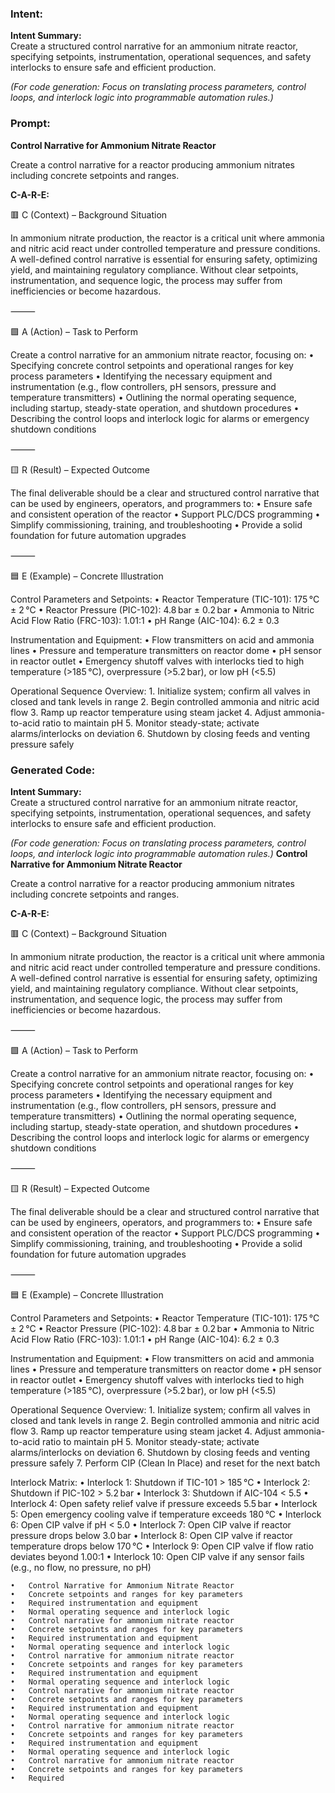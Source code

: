### Intent:
**Intent Summary:**  
Create a structured control narrative for an ammonium nitrate reactor, specifying setpoints, instrumentation, operational sequences, and safety interlocks to ensure safe and efficient production.  

*(For code generation: Focus on translating process parameters, control loops, and interlock logic into programmable automation rules.)*

### Prompt:
**Control Narrative for Ammonium Nitrate Reactor**

Create a control narrative for a reactor producing ammonium nitrates including concrete setpoints and ranges.

**C-A-R-E:**

🟥 C (Context) – Background Situation

In ammonium nitrate production, the reactor is a critical unit where ammonia and nitric acid react under controlled temperature and pressure conditions. A well-defined control narrative is essential for ensuring safety, optimizing yield, and maintaining regulatory compliance. Without clear setpoints, instrumentation, and sequence logic, the process may suffer from inefficiencies or become hazardous.

⸻

🟩 A (Action) – Task to Perform

Create a control narrative for an ammonium nitrate reactor, focusing on:
	•	Specifying concrete control setpoints and operational ranges for key process parameters
	•	Identifying the necessary equipment and instrumentation (e.g., flow controllers, pH sensors, pressure and temperature transmitters)
	•	Outlining the normal operating sequence, including startup, steady-state operation, and shutdown procedures
	•	Describing the control loops and interlock logic for alarms or emergency shutdown conditions

⸻

🟨 R (Result) – Expected Outcome

The final deliverable should be a clear and structured control narrative that can be used by engineers, operators, and programmers to:
	•	Ensure safe and consistent operation of the reactor
	•	Support PLC/DCS programming
	•	Simplify commissioning, training, and troubleshooting
	•	Provide a solid foundation for future automation upgrades

⸻

🟦 E (Example) – Concrete Illustration

Control Parameters and Setpoints:
	•	Reactor Temperature (TIC-101): 175 °C ± 2 °C
	•	Reactor Pressure (PIC-102): 4.8 bar ± 0.2 bar
	•	Ammonia to Nitric Acid Flow Ratio (FRC-103): 1.01:1
	•	pH Range (AIC-104): 6.2 ± 0.3

Instrumentation and Equipment:
	•	Flow transmitters on acid and ammonia lines
	•	Pressure and temperature transmitters on reactor dome
	•	pH sensor in reactor outlet
	•	Emergency shutoff valves with interlocks tied to high temperature (>185 °C), overpressure (>5.2 bar), or low pH (<5.5)

Operational Sequence Overview:
	1.	Initialize system; confirm all valves in closed and tank levels in range
	2.	Begin controlled ammonia and nitric acid flow
	3.	Ramp up reactor temperature using steam jacket
	4.	Adjust ammonia-to-acid ratio to maintain pH
	5.	Monitor steady-state; activate alarms/interlocks on deviation
	6.	Shutdown by closing feeds and venting pressure safely

### Generated Code:
**Intent Summary:**  
Create a structured control narrative for an ammonium nitrate reactor, specifying setpoints, instrumentation, operational sequences, and safety interlocks to ensure safe and efficient production.  

*(For code generation: Focus on translating process parameters, control loops, and interlock logic into programmable automation rules.)*
**Control Narrative for Ammonium Nitrate Reactor**

Create a control narrative for a reactor producing ammonium nitrates including concrete setpoints and ranges.

**C-A-R-E:**

🟥 C (Context) – Background Situation

In ammonium nitrate production, the reactor is a critical unit where ammonia and nitric acid react under controlled temperature and pressure conditions. A well-defined control narrative is essential for ensuring safety, optimizing yield, and maintaining regulatory compliance. Without clear setpoints, instrumentation, and sequence logic, the process may suffer from inefficiencies or become hazardous.

⸻

🟩 A (Action) – Task to Perform

Create a control narrative for an ammonium nitrate reactor, focusing on:
	•	Specifying concrete control setpoints and operational ranges for key process parameters
	•	Identifying the necessary equipment and instrumentation (e.g., flow controllers, pH sensors, pressure and temperature transmitters)
	•	Outlining the normal operating sequence, including startup, steady-state operation, and shutdown procedures
	•	Describing the control loops and interlock logic for alarms or emergency shutdown conditions

⸻

🟨 R (Result) – Expected Outcome

The final deliverable should be a clear and structured control narrative that can be used by engineers, operators, and programmers to:
	•	Ensure safe and consistent operation of the reactor
	•	Support PLC/DCS programming
	•	Simplify commissioning, training, and troubleshooting
	•	Provide a solid foundation for future automation upgrades

⸻

🟦 E (Example) – Concrete Illustration

Control Parameters and Setpoints:
	•	Reactor Temperature (TIC-101): 175 °C ± 2 °C
	•	Reactor Pressure (PIC-102): 4.8 bar ± 0.2 bar
	•	Ammonia to Nitric Acid Flow Ratio (FRC-103): 1.01:1
	•	pH Range (AIC-104): 6.2 ± 0.3

Instrumentation and Equipment:
	•	Flow transmitters on acid and ammonia lines
	•	Pressure and temperature transmitters on reactor dome
	•	pH sensor in reactor outlet
	•	Emergency shutoff valves with interlocks tied to high temperature (>185 °C), overpressure (>5.2 bar), or low pH (<5.5)

Operational Sequence Overview:
	1.	Initialize system; confirm all valves in closed and tank levels in range
	2.	Begin controlled ammonia and nitric acid flow
	3.	Ramp up reactor temperature using steam jacket
	4.	Adjust ammonia-to-acid ratio to maintain pH
	5.	Monitor steady-state; activate alarms/interlocks on deviation
	6.	Shutdown by closing feeds and venting pressure safely
	7.	Perform CIP (Clean In Place) and reset for the next batch

Interlock Matrix:
	•	Interlock 1: Shutdown if TIC-101 > 185 °C
	•	Interlock 2: Shutdown if PIC-102 > 5.2 bar
	•	Interlock 3: Shutdown if AIC-104 < 5.5
	•	Interlock 4: Open safety relief valve if pressure exceeds 5.5 bar
	•	Interlock 5: Open emergency cooling valve if temperature exceeds 180 °C
	•	Interlock 6: Open CIP valve if pH < 5.0
	•	Interlock 7: Open CIP valve if reactor pressure drops below 3.0 bar
	•	Interlock 8: Open CIP valve if reactor temperature drops below 170 °C
	•	Interlock 9: Open CIP valve if flow ratio deviates beyond 1.00:1
	•	Interlock 10: Open CIP valve if any sensor fails (e.g., no flow, no pressure, no pH)

	•	Control Narrative for Ammonium Nitrate Reactor
	•	Concrete setpoints and ranges for key parameters
	•	Required instrumentation and equipment
	•	Normal operating sequence and interlock logic
	•	Control narrative for ammonium nitrate reactor
	•	Concrete setpoints and ranges for key parameters
	•	Required instrumentation and equipment
	•	Normal operating sequence and interlock logic
	•	Control narrative for ammonium nitrate reactor
	•	Concrete setpoints and ranges for key parameters
	•	Required instrumentation and equipment
	•	Normal operating sequence and interlock logic
	•	Control narrative for ammonium nitrate reactor
	•	Concrete setpoints and ranges for key parameters
	•	Required instrumentation and equipment
	•	Normal operating sequence and interlock logic
	•	Control narrative for ammonium nitrate reactor
	•	Concrete setpoints and ranges for key parameters
	•	Required instrumentation and equipment
	•	Normal operating sequence and interlock logic
	•	Control narrative for ammonium nitrate reactor
	•	Concrete setpoints and ranges for key parameters
	•	Required

